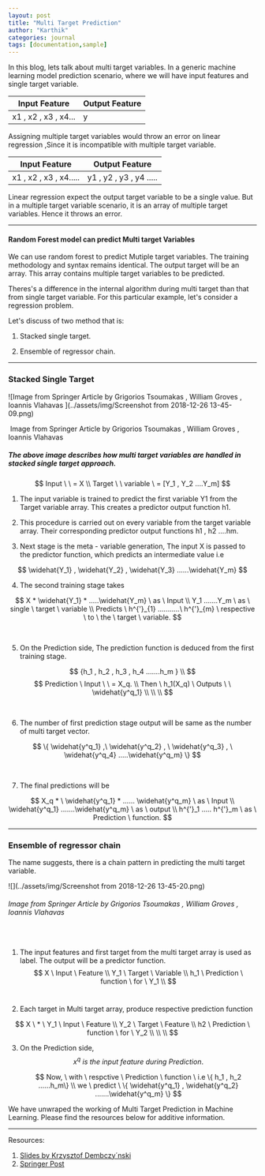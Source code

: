 ```yaml
---
layout: post
title: "Multi Target Prediction"
author: "Karthik"
categories: journal
tags: [documentation,sample]
---
```




In this blog, lets talk about multi target variables. In a generic machine learning model prediction scenario, where we will have input features and single target variable. 



| Input Feature        | Output Feature |
| -------------------- | -------------- |
| x1 , x2 , x3 , x4... | y              |

Assigning multiple target variables would throw an error on linear regression ,Since it is incompatible with multiple target variable. 

| Input Feature          | Output Feature          |
| ---------------------- | ----------------------- |
| x1 , x2 , x3 , x4..... | y1 , y2 , y3 , y4 ..... |

Linear regression expect the output target variable to be a single value. But in a multiple target variable scenario, it is an array of multiple target variables. Hence it throws an error.



---





#### Random Forest model can predict Multi target Variables

We can use random forest to predict Mutiple target variables. The training methodology and syntax remains identical. The output target will be an array. This array contains multiple target variables to be predicted.   

Theres's a difference in the internal algorithm during multi target than that from single target variable. For this particular example, let's consider a regression problem.

Let's discuss of two method that is:

1.  Stacked single target.

1.  Ensemble of regressor chain.



---





### Stacked Single Target

![Image from Springer Article by Grigorios Tsoumakas , William Groves , Ioannis Vlahavas ](../assets/img/Screenshot from 2018-12-26 13-45-09.png)

​				Image from Springer Article by Grigorios Tsoumakas , William Groves , Ioannis Vlahavas 



##### The above image describes how multi target variables are handled in stacked single target approach.

$$
Input \ \ =  X \\ Target \ \  variable \  = [Y_1 , Y_2 ....Y_m]
$$



1. The input variable is trained to predict the first variable Y1 from the Target variable array. This creates a predictor output function h1. 

2. This procedure is carried out on every variable from the target variable array. Their corresponding predictor output functions h1 , h2 ....hm. 

3. Next stage is the meta - variable generation, The input X is passed to the predictor function, which predicts an intermediate value i.e 


$$
   \widehat{Y_1} , \widehat{Y_2} , \widehat{Y_3}  ......\widehat{Y_m}
$$

4. The second training stage takes 

$$
X * \widehat{Y_1} * .....\widehat{Y_m} \ as \  Input \\
Y_1 .......Y_m \ as \ single \ target  \ variable \\
Predicts \ h^{'}_{1} ...........\ h^{'}_{m}  \ respective \  to \  the \  target  \ variable.
$$



<br>

5. On the Prediction side, The prediction function is deduced from the first training stage. 

$$
{h_1 , h_2 , h_3 , h_4 .......h_m } \\
$$
$$
Prediction \ Input \ \  = X_q. \\
Then \  h_1(X_q) \ Outputs \ \  \widehat{y^q_1} \\
\\
\\
$$

<br>

6. The number of first prediction stage output will be same as the number of multi target vector.

$$
\{ \widehat{y^q_1} ,\  \widehat{y^q_2} , \  \widehat{y^q_3} , \  \widehat{y^q_4} .....\widehat{y^q_m} \}
$$

<br>

7. The final predictions will be 

$$
X_q * \ \widehat{y^q_1} * ...... \widehat{y^q_m} \ as \ Input \\
\widehat{y^q_1} .......\widehat{y^q_m} \ as \ output \\
h^{'}_1 .....  h^{'}_m \ as \ Prediction \ function.
$$





---



### Ensemble of regressor chain



The name suggests, there is a chain pattern in predicting the multi target variable.

![](../assets/img/Screenshot from 2018-12-26 13-45-20.png)

######				Image from Springer Article by Grigorios Tsoumakas , William Groves , Ioannis Vlahavas 

<br>



1. The input features and first target from the multi target array is used as label. The output will be a predictor function.
   $$
   X \ Input \ Feature \\
   Y_1 \ Target \ Variable \\
   h_1 \ Prediction \ function \ for \ Y_1 \\
   $$
   <br>

2. Each target in Multi target array, produce respective prediction function

$$
X \ * \ Y_1 \ Input \ Feature \\
Y_2 \ Target \ Feature \\
h2 \ Prediction \ function \ for \  Y_2 \\
\\
\\
$$

3. On the Prediction side, 
   $$
   x^q \ is \  the \ input \  feature \  during  \ Prediction.
   $$

   $$
   Now, \ with \  respctive \ Prediction  \ function \ i.e  \{ h_1 , h_2 ......h_m\} \\ 
   we \ predict \    \{ \widehat{y^q_1} , \widehat{y^q_2} .......\widehat{y^q_m} \}
   $$







We have unwraped the working of Multi Target Prediction in Machine Learning. Please find the resources below for additive information.

---



Resources:

1. [Slides by Krzysztof Dembczy´nski](http://www.cs.put.poznan.pl/kdembczynski/pdf/multi-target_prediction.pdf)
2. [Springer Post](https://link.springer.com/article/10.1007/s10994-016-5546-z)